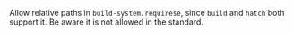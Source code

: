 Allow relative paths in `build-system.requirese`, since `build` and `hatch` both support it. Be aware it is not allowed in the standard.
